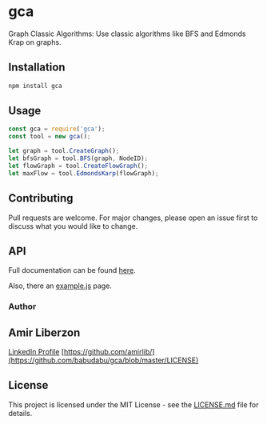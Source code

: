 # gca

Graph Classic Algorithms: Use classic algorithms like BFS and Edmonds Krap on graphs.

## Installation

```bash
npm install gca
```

## Usage

```js
const gca = require('gca');
const tool = new gca();

let graph = tool.CreateGraph();
let bfsGraph = tool.BFS(graph, NodeID);
let flowGraph = tool.CreateFlowGraph();
let maxFlow = tool.EdmondsKarp(flowGraph);
```

## Contributing

Pull requests are welcome. For major changes, please open an issue first to discuss what you would like to change.

## API

Full documentation can be found [here](https://amirlib.github.io/gca/#/).

Also, there an [example.js](https://github.com/amirlib/gca/blob/master/example.js) page.

### Author

## Amir Liberzon

[LinkedIn Profile](https://www.linkedin.com/in/amir-liberzon-23aa3a159/)
[https://github.com/amirlib/](https://github.com/babudabu/gca/blob/master/LICENSE)

## License

This project is licensed under the MIT License - see the [LICENSE.md](https://github.com/babudabu/gca/blob/master/LICENSE) file for details.

